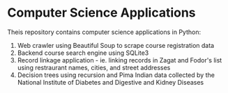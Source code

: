 # Computer Science Applications

Theis repository contains computer science applications in Python:

1. Web crawler using Beautiful Soup to scrape course registration data
2. Backend course search engine using SQLite3
3. Record linkage application - ie. linking records in Zagat and Fodor's list using restraurant names, cities, and street addresses
4. Decision trees using recursion and Pima Indian data collected by the National Institute of Diabetes and Digestive and Kidney Diseases